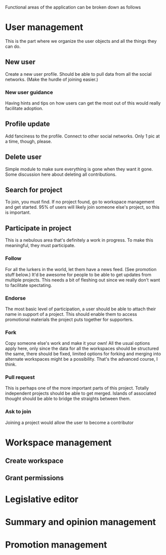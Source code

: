 Functional areas of the application can be broken down as follows

# User management
This is the part where we organize the user objects and all the things they can do.

## New user
Create a new user profile. Should be able to pull data from all the social networks. (Make the hurdle of joining easier.)
### New user guidance
Having hints and tips on how users can get the most out of this would really facilitate adoption.

## Profile update
Add fanciness to the profile. Connect to other social networks. Only 1 pic at a time, though, please.

## Delete user
Simple module to make sure everything is gone when they want it gone. Some discussion here about deleting all contributions.

## Search for project
To join, you must find. If no project found, go to workspace management and get started. 95% of users will likely join someone else's project, so this is important.

## Participate in project
This is a nebulous area that's definitely a work in progress. To make this meaningful, they must participate. 

### Follow
For all the lurkers in the world, let them have a news feed. (See promotion stuff below.) It'd be awesome for people to be able to get updates from multiple projects. This needs a bit of fleshing out since we really don't want to facilitate spectating.

### Endorse
The most basic level of participation, a user should be able to attach their name in support of a project. This should enable them to access promotional materials the project puts together for supporters.

### Fork
Copy someone else's work and make it your own! All the usual options apply here, only since the data for all the workspaces should be structured the same, there should be fixed, limited options for forking and merging into alternate workspaces might be a possibility. That's the advanced course, I think.

### Pull request
This is perhaps one of the more important parts of this project. Totally independent projects should be able to get merged. Islands of associated thought should be able to bridge the straights between them.

### Ask to join
Joining a project would allow the user to become a contributor


# Workspace management
## Create workspace
## Grant permissions

# Legislative editor



# Summary and opinion management



# Promotion management


